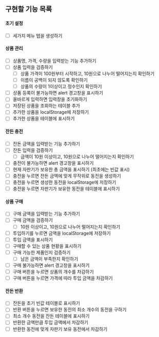 ## 구현할 기능 목록

#### 초기 설정

- [ ] 세가지 메뉴 탭을 생성하기

#### 상품 관리

- [ ] 상품명, 가격, 수량을 입력받는 기능 추가하기
- [ ] 상품 입력을 검증하기
  - [ ] 상품 가격이 100원부터 시작하고, 10원으로 나누어 떨어지는지 확인하기
  - [ ] 이름이 공백이 되지 않도록 확인하기
  - [ ] 상품의 수량이 1이상이고 정수인지 확인하기
- [ ] 상품 등록이 불가능하면 alert 경고창을 표시하기
- [ ] 올바르게 입력하면 입력창을 초기화하기
- [ ] 저장된 상품을 조회하는 테이블 추가
- [ ] 추가한 상품을 localStorage에 저장하기
- [ ] 추가한 상품을 테이블에 표시하기

#### 잔돈 충전

- [ ] 잔돈 금액을 입력받는 기능 추가하기
- [ ] 잔돈 입력을 검증하기
  - [ ] 금액이 10원 이상이고, 10원으로 나누어 떨어지는지 확인하기
- [ ] 충전이 불가능하면 alert 경고창을 표시하기
- [ ] 현재 자판기가 보유한 총 금액을 표시하기 (최초에는 빈값 표시)
- [ ] 충전을 누르면 잔돈 금액에 맞게 무작위로 동전을 생성하기
- [ ] 충전을 누르면 생성한 동전을 localStorage에 저장하기
- [ ] 충전을 누르면 자판기가 보유한 동전을 테이블에 표시하기

#### 상품 구매

- [ ] 구매 금액을 입력받는 기능 추가하기
- [ ] 구매 금액을 검증하기
  - [ ] 10원 이상이고, 10원으로 나누어 떨어지는지 확인하기
- [ ] 투입하기를 누르면 금액을 localStorage에 저장하기
- [ ] 투입 금액을 표시하기
- [ ] 구매할 수 있는 상품 현황을 표시하기
- [ ] 구매 가능한 제품인지 검증하기
  - [ ] 남은 금액이 부족한지 확인하기
- [ ] 구매 불가능하면 alert 경고창을 표시하기
- [ ] 구매 버튼을 누르면 상품의 개수를 차감하기
- [ ] 구매 버튼을 누르면 가격에 따라 투입 금액을 차감하기

#### 잔돈 반환

- [ ] 잔돈을 초기 빈값 테이블로 표시하기
- [ ] 반환 버튼을 누르면 보유한 동전의 최소 개수의 동전을 구하기
- [ ] 최소 개수 동전을 잔돈 테이블에 표시하기
- [ ] 반환한 금액만큼 투입 금액에서 차감하기
- [ ] 반환한 동전에 맞게 자판기 보유 동전에서 차감하기
